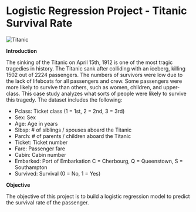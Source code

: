 # Logistic Regression Project - Titanic Survival Rate 

![Titanic](https://user-images.githubusercontent.com/70788301/112708818-43c14680-8eef-11eb-928f-6af2b3fe9961.jpg)


**Introduction**

The sinking of the Titanic on April 15th, 1912 is one of the most tragic tragedies in history. The Titanic sank after colliding with an iceberg, killing 1502 out of 2224 passengers. The numbers of survivors were low due to the lack of lifeboats for all passengers and crew. Some passengers were more likely to survive than others, such as women, children, and upper-class. This case study analyzes what sorts of people were likely to survive this tragedy. The dataset includes the following:

- Pclass: Ticket class (1 = 1st, 2 = 2nd, 3 = 3rd)
- Sex: Sex
- Age: Age in years
- Sibsp: # of siblings / spouses aboard the Titanic
- Parch: # of parents / children aboard the Titanic
- Ticket: Ticket number
- Fare: Passenger fare
- Cabin: Cabin number
- Embarked: Port of Embarkation C = Cherbourg, Q = Queenstown, S = Southampton
- Survived: Survival (0 = No, 1 = Yes)


**Objective**

The objective of this project is to build a logistic regression model to predict the survival rate of the passenger. 


